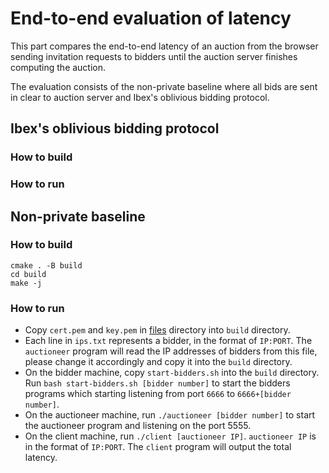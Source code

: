 # End-to-end evaluation of latency
This part compares the end-to-end latency of an auction from the browser sending
invitation requests to bidders until the auction server finishes computing the
auction.

The evaluation consists of the non-private baseline where all bids are sent in
clear to auction server and Ibex's oblivious bidding protocol.

## Ibex's oblivious bidding protocol
### How to build

### How to run

## Non-private baseline
### How to build
```
cmake . -B build
cd build
make -j
```

### How to run
+ Copy `cert.pem` and `key.pem` in [files](../files/) directory into `build` directory.
+ Each line in `ips.txt` represents a bidder, in the format of `IP:PORT`. The
  `auctioneer` program will read the IP addresses of bidders from this file, please
  change it accordingly and copy it into the `build` directory.
+ On the bidder machine, copy `start-bidders.sh` into the `build` directory. Run
  `bash start-bidders.sh [bidder number]` to start the bidders programs which
  starting listening from port `6666` to `6666+[bidder number]`.
+ On the auctioneer machine, run `./auctioneer [bidder number]` to start the
  auctioneer program and listening on the port 5555.
+ On the client machine, run `./client [auctioneer IP]`. `auctioneer IP` is in
  the format of `IP:PORT`. The `client` program will output the total latency.
